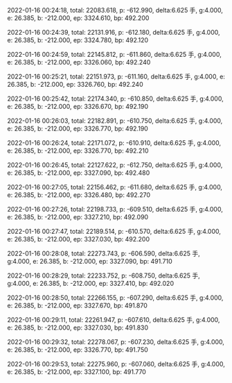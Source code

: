 2022-01-16 00:24:18, total: 22083.618, p: -612.990, delta:6.625 手, g:4.000, e: 26.385, b: -212.000, ep: 3324.610, bp: 492.200

2022-01-16 00:24:39, total: 22131.916, p: -612.180, delta:6.625 手, g:4.000, e: 26.385, b: -212.000, ep: 3324.780, bp: 492.120

2022-01-16 00:24:59, total: 22145.812, p: -611.860, delta:6.625 手, g:4.000, e: 26.385, b: -212.000, ep: 3326.060, bp: 492.240

2022-01-16 00:25:21, total: 22151.973, p: -611.160, delta:6.625 手, g:4.000, e: 26.385, b: -212.000, ep: 3326.760, bp: 492.240

2022-01-16 00:25:42, total: 22174.340, p: -610.850, delta:6.625 手, g:4.000, e: 26.385, b: -212.000, ep: 3326.670, bp: 492.190

2022-01-16 00:26:03, total: 22182.891, p: -610.750, delta:6.625 手, g:4.000, e: 26.385, b: -212.000, ep: 3326.770, bp: 492.190

2022-01-16 00:26:24, total: 22171.072, p: -610.910, delta:6.625 手, g:4.000, e: 26.385, b: -212.000, ep: 3326.770, bp: 492.210

2022-01-16 00:26:45, total: 22127.622, p: -612.750, delta:6.625 手, g:4.000, e: 26.385, b: -212.000, ep: 3327.090, bp: 492.480

2022-01-16 00:27:05, total: 22156.462, p: -611.680, delta:6.625 手, g:4.000, e: 26.385, b: -212.000, ep: 3326.480, bp: 492.270

2022-01-16 00:27:26, total: 22198.733, p: -609.510, delta:6.625 手, g:4.000, e: 26.385, b: -212.000, ep: 3327.210, bp: 492.090

2022-01-16 00:27:47, total: 22189.514, p: -610.570, delta:6.625 手, g:4.000, e: 26.385, b: -212.000, ep: 3327.030, bp: 492.200

2022-01-16 00:28:08, total: 22273.743, p: -606.590, delta:6.625 手, g:4.000, e: 26.385, b: -212.000, ep: 3327.090, bp: 491.710

2022-01-16 00:28:29, total: 22233.752, p: -608.750, delta:6.625 手, g:4.000, e: 26.385, b: -212.000, ep: 3327.410, bp: 492.020

2022-01-16 00:28:50, total: 22266.155, p: -607.290, delta:6.625 手, g:4.000, e: 26.385, b: -212.000, ep: 3327.670, bp: 491.870

2022-01-16 00:29:11, total: 22261.947, p: -607.610, delta:6.625 手, g:4.000, e: 26.385, b: -212.000, ep: 3327.030, bp: 491.830

2022-01-16 00:29:32, total: 22278.067, p: -607.230, delta:6.625 手, g:4.000, e: 26.385, b: -212.000, ep: 3326.770, bp: 491.750

2022-01-16 00:29:53, total: 22275.960, p: -607.060, delta:6.625 手, g:4.000, e: 26.385, b: -212.000, ep: 3327.100, bp: 491.770